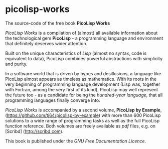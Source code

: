 picolisp-works
==============

The source-code of the free book **PicoLisp Works**

*PicoLisp Works* is a compilation of (almost) all available information
about the technological gem **PicoLisp** - a programming language and
environment that definitely deserves wider attention.

Built on the unique characteristics of *Lisp* (almost no syntax, code is
equivalent to data), PicoLisp combines powerful abstractions with
simplicity and purity.

In a software world that is driven by hypes and desillusions, a
language like PicoLisp almost appears as timeless as mathematics. With
its roots in the very beginning of programming language development
(Lisp was, together with Fortran, among the very first of its kind),
PicoLisp may well represent the future too - as a candidate for being
the *hundred-year language*, that all programming languages finally
converge into. 

*PicoLisp Works* is accompanied by a second volume, **PicoLisp by
Example**, (https://github.com/tj64/picolisp-by-example) with more than
600 PicoLisp solutions to a wide range of programming tasks as well as
the full PicoLisp function reference. Both volumes are freely
available as *pdf* files, e.g. on [Scribd] (http://scribd.com).

This book is published under the *GNU Free Documentation Licence*.

